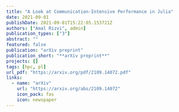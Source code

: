 ```yaml
---
title: "A Look at Communication-Intensive Performance in Julia"
date: 2021-09-01
publishDate: 2021-09-01T15:22:05.153721Z
authors: ["Amal Rizvi", admin]
publication_types: ["3"]
abstract: ""
featured: false 
publication: "arXiv preprint"
publication_short: "**arXiv preprint**"
projects: []
tags: [hpc, pl]
url_pdf: "https://arxiv.org/pdf/2109.14072.pdf"
links:
  - name: "arXiv"
    url: "https://arxiv.org/abs/2109.14072"
    icon_pack: fas
    icon: newspaper
---
```


